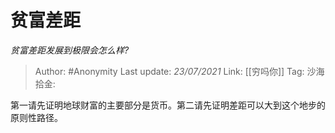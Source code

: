 # 贫富差距
*贫富差距发展到极限会怎么样?*

> Author: #Anonymity
> Last update: *23/07/2021*
> Link: [[穷吗你]]
> Tag:
> 沙海拾金:

第一请先证明地球财富的主要部分是货币。第二请先证明差距可以大到这个地步的原则性路径。
